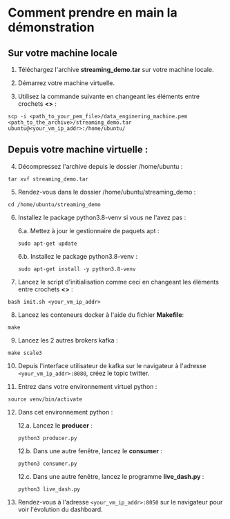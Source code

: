 # Comment prendre en main la démonstration

## Sur votre machine locale

1. Téléchargez l'archive **streaming_demo.tar** sur votre machine locale.  

2. Démarrez votre machine virtuelle.  

3. Utilisez la commande suivante en changeant les éléments entre crochets **<>** :

```
scp -i <path_to_your_pem_file>/data_enginering_machine.pem <path_to_the_archive>/streaming_demo.tar ubuntu@<your_vm_ip_addr>:/home/ubuntu/  
```

## Depuis votre machine virtuelle :  

4. Décompressez l'archive depuis le dossier /home/ubuntu :

```
tar xvf streaming_demo.tar  
```

5. Rendez-vous dans le dossier /home/ubuntu/streaming_demo :

```
cd /home/ubuntu/streaming_demo  
```

6. Installez le package python3.8-venv si vous ne l'avez pas :  

    6.a. Mettez à jour le gestionnaire de paquets apt :
    
    ```
    sudo apt-get update  
    ```

    6.b. Installez le package python3.8-venv :
    
    ```
    sudo apt-get install -y python3.8-venv  
    ```

7. Lancez le script d'initialisation comme ceci en changeant les éléments entre crochets **<>** :

```
bash init.sh <your_vm_ip_addr>  
```

8. Lancez les conteneurs docker à l'aide du fichier **Makefile**:

```
make  
```

9. Lancez les 2 autres brokers kafka :

```
make scale3  
```

10. Depuis l'interface utilisateur de kafka sur le navigateur à l'adresse `<your_vm_ip_addr>:8080`, créez le topic twitter.  

11. Entrez dans votre environnement virtuel python :

```
source venv/bin/activate  
```

12. Dans cet environnement python :

    12.a. Lancez le **producer** :
    
    ```
    python3 producer.py  
    ```

    12.b. Dans une autre fenêtre, lancez le **consumer** :
    
    ```
    python3 consumer.py  
    ```

    12.c. Dans une autre fenêtre, lancez le programme **live_dash.py** :
    
    ```
    python3 live_dash.py  
    ```

13. Rendez-vous à l'adresse `<your_vm_ip_addr>:8050` sur le navigateur pour voir l'évolution du dashboard.
